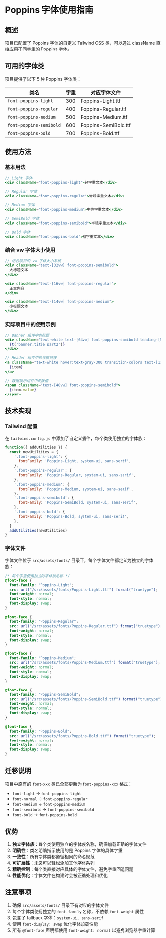 # Poppins 字体使用指南

## 概述

项目已配置了 Poppins 字体的自定义 Tailwind CSS 类，可以通过 className 直接应用不同字重的 Poppins 字体。

## 可用的字体类

项目提供了以下 5 种 Poppins 字体类：

| 类名                    | 字重 | 对应字体文件         |
| ----------------------- | ---- | -------------------- |
| `font-poppins-light`    | 300  | Poppins-Light.ttf    |
| `font-poppins-regular`  | 400  | Poppins-Regular.ttf  |
| `font-poppins-medium`   | 500  | Poppins-Medium.ttf   |
| `font-poppins-semibold` | 600  | Poppins-SemiBold.ttf |
| `font-poppins-bold`     | 700  | Poppins-Bold.ttf     |

## 使用方法

### 基本用法

```jsx
// Light 字体
<div className="font-poppins-light">轻字重文本</div>

// Regular 字体
<div className="font-poppins-regular">常规字重文本</div>

// Medium 字体
<div className="font-poppins-medium">中等字重文本</div>

// SemiBold 字体
<div className="font-poppins-semibold">半粗字重文本</div>

// Bold 字体
<div className="font-poppins-bold">粗字重文本</div>
```

### 结合 vw 字体大小使用

```jsx
// 结合项目的 vw 字体大小系统
<div className="text-[32vw] font-poppins-semibold">
  大标题文本
</div>

<div className="text-[16vw] font-poppins-regular">
  正文内容
</div>

<div className="text-[14vw] font-poppins-medium">
  小标题文本
</div>
```

### 实际项目中的使用示例

```jsx
// Banner 组件中的标题
<div className="text-white text-[64vw] font-poppins-semibold leading-[58vw] mt-[18vw]">
  {t('banner.title_part2')}
</div>

// Header 组件中的导航链接
<a className="text-white hover:text-gray-300 transition-colors text-[11vw] font-poppins-semibold whitespace-nowrap">
  {item}
</a>

// 数据展示组件中的数值
<span className="text-[48vw] font-poppins-semibold">
  {item.value}
</span>
```

## 技术实现

### Tailwind 配置

在 `tailwind.config.js` 中添加了自定义插件，每个类使用独立的字体族：

```javascript
function({ addUtilities }) {
  const newUtilities = {
    '.font-poppins-light': {
      fontFamily: 'Poppins-Light, system-ui, sans-serif',
    },
    '.font-poppins-regular': {
      fontFamily: 'Poppins-Regular, system-ui, sans-serif',
    },
    '.font-poppins-medium': {
      fontFamily: 'Poppins-Medium, system-ui, sans-serif',
    },
    '.font-poppins-semibold': {
      fontFamily: 'Poppins-SemiBold, system-ui, sans-serif',
    },
    '.font-poppins-bold': {
      fontFamily: 'Poppins-Bold, system-ui, sans-serif',
    },
  }
  addUtilities(newUtilities)
}
```

### 字体文件

字体文件位于 `src/assets/fonts/` 目录下，每个字体文件都定义为独立的字体族：

```css
/* 每个字重使用独立的字体族名称 */
@font-face {
  font-family: "Poppins-Light";
  src: url("/src/assets/fonts/Poppins-Light.ttf") format("truetype");
  font-weight: normal;
  font-style: normal;
  font-display: swap;
}

@font-face {
  font-family: "Poppins-Regular";
  src: url("/src/assets/fonts/Poppins-Regular.ttf") format("truetype");
  font-weight: normal;
  font-style: normal;
  font-display: swap;
}

@font-face {
  font-family: "Poppins-Medium";
  src: url("/src/assets/fonts/Poppins-Medium.ttf") format("truetype");
  font-weight: normal;
  font-style: normal;
  font-display: swap;
}

@font-face {
  font-family: "Poppins-SemiBold";
  src: url("/src/assets/fonts/Poppins-SemiBold.ttf") format("truetype");
  font-weight: normal;
  font-style: normal;
  font-display: swap;
}

@font-face {
  font-family: "Poppins-Bold";
  src: url("/src/assets/fonts/Poppins-Bold.ttf") format("truetype");
  font-weight: normal;
  font-style: normal;
  font-display: swap;
}
```

## 迁移说明

项目中原有的 `font-xxx` 类已全部更新为 `font-poppins-xxx` 格式：

- `font-light` → `font-poppins-light`
- `font-normal` → `font-poppins-regular`
- `font-medium` → `font-poppins-medium`
- `font-semibold` → `font-poppins-semibold`
- `font-bold` → `font-poppins-bold`

## 优势

1. **独立字体族**：每个类使用独立的字体族名称，确保加载正确的字体文件
2. **明确性**：类名明确指示使用的是 Poppins 字体的具体字重
3. **一致性**：所有字体类都遵循相同的命名规范
4. **可扩展性**：未来可以轻松添加其他字体系列
5. **精确控制**：每个类直接对应具体的字体文件，避免字重回退问题
6. **性能优化**：字体文件在构建时会被正确处理和优化

## 注意事项

1. 确保 `src/assets/fonts/` 目录下有对应的字体文件
2. 每个字体类使用独立的 `font-family` 名称，不依赖 `font-weight` 属性
3. 包含了 fallback 字体：`system-ui, sans-serif`
4. 使用 `font-display: swap` 优化字体加载性能
5. 所有 `@font-face` 声明都使用 `font-weight: normal` 以避免浏览器字重计算
